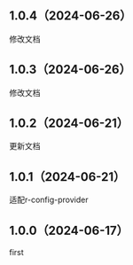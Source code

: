 ## 1.0.4（2024-06-26）
修改文档
## 1.0.3（2024-06-26）
修改文档
## 1.0.2（2024-06-21）
更新文档
## 1.0.1（2024-06-21）
适配r-config-provider
## 1.0.0（2024-06-17）
first
